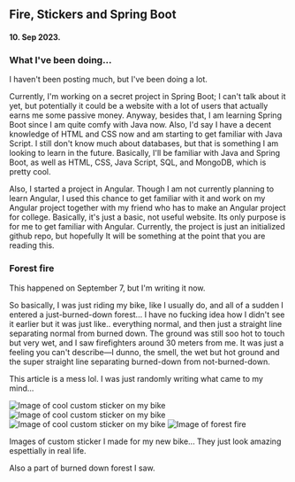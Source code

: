 ## Fire, Stickers and Spring Boot

#### 10. Sep 2023.

### What I've been doing...

I haven't been posting much, but I've been doing a lot.

Currently, I'm working on a secret project in Spring Boot; I can't talk about it yet, but potentially it could be a website with a lot of users that actually earns me some passive money. Anyway, besides that, I am learning Spring Boot since I am quite comfy with Java now. Also, I'd say I have a decent knowledge of HTML and CSS now and am starting to get familiar with Java Script. I still don't know much about databases, but that is something I am looking to learn in the future. Basically, I'll be familiar with Java and Spring Boot, as well as HTML, CSS, Java Script, SQL, and MongoDB, which is pretty cool.

Also, I started a project in Angular. Though I am not currently planning to learn Angular, I used this chance to get familiar with it and work on my Angular project together with my friend who has to make an Angular project for college. Basically, it's just a basic, not useful website. Its only purpose is for me to get familiar with Angular. Currently, the project is just an initialized github repo, but hopefully It will be something at the point that you are reading this.

### Forest fire

This happened on September 7, but I'm writing it now.

So basically, I was just riding my bike, like I usually do, and all of a sudden I entered a just-burned-down forest... I have no fucking idea how I didn't see it earlier but it was just like.. everything normal, and then just a straight line separating normal from burned down. The ground was still soo hot to touch but very wet, and I saw firefighters around 30 meters from me. It was just a feeling you can't describe—I dunno, the smell, the wet but hot ground and the super straight line separating burned-down from not-burned-down.

This article is a mess lol. I was just randomly writing what came to my mind...

![Image of cool custom sticker on my bike](assets/images/diary/domza-sticker-1.webp)
![Image of cool custom sticker on my bike](assets/images/diary/domza-sticker-2.webp)
![Image of cool custom sticker on my bike](assets/images/diary/domza-xyz-sticker.webp)
![Image of forest fire](assets/images/diary/forest-fire.webp)

Images of custom sticker I made for my new bike... They just look amazing espettially in real life.

Also a part of burned down forest I saw.
